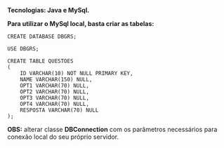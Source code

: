 **Tecnologias: Java e MySql.**

**Para utilizar o MySql local, basta criar as tabelas:**

```
CREATE DATABASE DBGRS;

USE DBGRS;

CREATE TABLE QUESTOES
(
    ID VARCHAR(10) NOT NULL PRIMARY KEY,
    NAME VARCHAR(150) NULL,
    OPT1 VARCHAR(70) NULL,
    OPT2 VARCHAR(70) NULL,
    OPT3 VARCHAR(70) NULL,
    OPT4 VARCHAR(70) NULL,
    RESPOSTA VARCHAR(70) NULL
);

```
**OBS:** alterar classe **DBConnection** com os parâmetros necessários para conexão local do seu próprio servidor.
